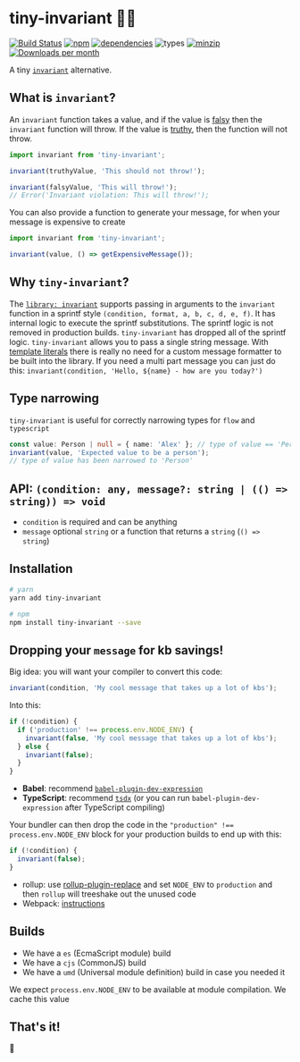 # tiny-invariant 🔬💥

[![Build Status](https://travis-ci.org/alexreardon/tiny-invariant.svg?branch=master)](https://travis-ci.org/alexreardon/tiny-invariant)
[![npm](https://img.shields.io/npm/v/tiny-invariant.svg)](https://www.npmjs.com/package/tiny-invariant) [![dependencies](https://david-dm.org/alexreardon/tiny-invariant.svg)](https://david-dm.org/alexreardon/tiny-invariant)
![types](https://img.shields.io/badge/types-typescript%20%7C%20flow-blueviolet)
[![minzip](https://img.shields.io/bundlephobia/minzip/tiny-invariant.svg)](https://www.npmjs.com/package/tiny-invariant)
[![Downloads per month](https://img.shields.io/npm/dm/tiny-invariant.svg)](https://www.npmjs.com/package/tiny-invariant)

A tiny [`invariant`](https://www.npmjs.com/package/invariant) alternative.

## What is `invariant`?

An `invariant` function takes a value, and if the value is [falsy](https://github.com/getify/You-Dont-Know-JS/blob/bdbe570600d4e1107d0b131787903ca1c9ec8140/up%20%26%20going/ch2.md#truthy--falsy) then the `invariant` function will throw. If the value is [truthy](https://github.com/getify/You-Dont-Know-JS/blob/bdbe570600d4e1107d0b131787903ca1c9ec8140/up%20%26%20going/ch2.md#truthy--falsy), then the function will not throw.

```js
import invariant from 'tiny-invariant';

invariant(truthyValue, 'This should not throw!');

invariant(falsyValue, 'This will throw!');
// Error('Invariant violation: This will throw!');
```

You can also provide a function to generate your message, for when your message is expensive to create

```js
import invariant from 'tiny-invariant';

invariant(value, () => getExpensiveMessage());
```

## Why `tiny-invariant`?

The [`library: invariant`](https://www.npmjs.com/package/invariant) supports passing in arguments to the `invariant` function in a sprintf style `(condition, format, a, b, c, d, e, f)`. It has internal logic to execute the sprintf substitutions. The sprintf logic is not removed in production builds. `tiny-invariant` has dropped all of the sprintf logic. `tiny-invariant` allows you to pass a single string message. With [template literals](https://developer.mozilla.org/en-US/docs/Web/JavaScript/Reference/Template_literals) there is really no need for a custom message formatter to be built into the library. If you need a multi part message you can just do this: `invariant(condition, 'Hello, ${name} - how are you today?')`

## Type narrowing

`tiny-invariant` is useful for correctly narrowing types for `flow` and `typescript`

```ts
const value: Person | null = { name: 'Alex' }; // type of value == 'Person | null'
invariant(value, 'Expected value to be a person');
// type of value has been narrowed to 'Person'
```

## API: `(condition: any, message?: string | (() => string)) => void`

- `condition` is required and can be anything
- `message` optional `string` or a function that returns a `string` (`() => string`)

## Installation

```bash
# yarn
yarn add tiny-invariant

# npm
npm install tiny-invariant --save
```

## Dropping your `message` for kb savings!

Big idea: you will want your compiler to convert this code:

```js
invariant(condition, 'My cool message that takes up a lot of kbs');
```

Into this:

```js
if (!condition) {
  if ('production' !== process.env.NODE_ENV) {
    invariant(false, 'My cool message that takes up a lot of kbs');
  } else {
    invariant(false);
  }
}
```

- **Babel**: recommend [`babel-plugin-dev-expression`](https://www.npmjs.com/package/babel-plugin-dev-expression)
- **TypeScript**: recommend [`tsdx`](https://github.com/jaredpalmer/tsdx#invariant) (or you can run `babel-plugin-dev-expression` after TypeScript compiling)

Your bundler can then drop the code in the `"production" !== process.env.NODE_ENV` block for your production builds to end up with this:

```js
if (!condition) {
  invariant(false);
}
```

- rollup: use [rollup-plugin-replace](https://github.com/rollup/rollup-plugin-replace) and set `NODE_ENV` to `production` and then `rollup` will treeshake out the unused code
- Webpack: [instructions](https://webpack.js.org/guides/production/#specify-the-mode)

## Builds

- We have a `es` (EcmaScript module) build
- We have a `cjs` (CommonJS) build
- We have a `umd` (Universal module definition) build in case you needed it

We expect `process.env.NODE_ENV` to be available at module compilation. We cache this value

## That's it!

🤘
